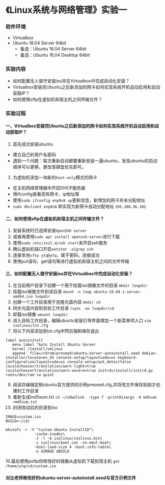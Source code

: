 # 《Linux系统与网络管理》实验一
### 软件环境
+ Virtualbox
+ Ubuntu 18.04 Server 64bit
  - 备选：Ubuntu 16.04 Server 64bit
  - 备选：Ubuntu 16.04 Desktop 64bit
### 实验内容
+ 如何配置无人值守安装iso并在Virtualbox中完成自动化安装？
+ Virtualbox安装完Ubuntu之后新添加的网卡如何实现系统开机自动启用和自动获取IP？
+ 如何使用sftp在虚拟机和宿主机之间传输文件？
### 实验过程
#### 一、Virtualbox安装完Ubuntu之后新添加的网卡如何实现系统开机自动启用和自动获取IP？
1. 首先成功安装ubuntu
+ 建立自己的用户名密码
+ 遇到一个问题：每次重新启动都要重新安装一遍ubuntu，发现ubuntu的启动顺序可以更换，更改至硬盘优先即可。
2. 为虚拟机添加一块新的```host-only```模式的网卡
+ 在主机网络管理器中开启DHCP服务器
+ 用ifconfig查看现有网卡、ip地址等
+ 使用```sudo ifconfig enp0s8 up```更新信息，新增加的网卡并未分配地址
+ ```sudo dhclient enp0s8``` 即实现为新网卡自动分配地址 ```192.168.56.102```
#### 二、如何使用sftp在虚拟机和宿主机之间传输文件？
1. 安装系统时已选择安装```OpenSSH server```
2. 或者再使用```sudo apt install openssh-server```进行下载
3. 使用```sudo /etc/init.d/ssh start```来开启ssh服务
4. 确认虚拟机端口开启```netstat -a|grep ssh```
5. 连接本地```sftp ytq@ytq```，属于密码，连接成功
6. 使用put语句、get语句等进行虚拟机和宿主机之间的文件传输
#### 三、如何配置无人值守安装iso并在Virtualbox中完成自动化安装？
1. 在当前用户目录下创建一个用于挂载iso镜像文件的目录
```mkdir loopdir```
2. 挂载iso镜像文件到该目录
```mount -o loop ubuntu-18.04.1-server-amd64.iso loopdir```
3. 创建一个工作目录用于克隆光盘内容
```mkdir cd```
4. 同步光盘内容到目标工作目录
```rsync -av loopdir/cd```
5. 卸载iso镜像
```umount loopdir```
6. 进入目标工作目录，编辑ubuntu安装引导界面增加一个新菜单项入口
```vim isolinux/txt.cfg```
7. 将以下内容添加到txt.cfg中然后强制保存退出
```
label autoinstall
   menu label ^Auto Install Ubuntu Server
   kernel /install/vmlinuz
   append  file=/cdrom/preseed/ubuntu-server-autoinstall.seed debian-installer/locale=en_US console-setup/layoutcode=us keyboard-configuration/layoutcode=us console-setup/ask_detectfalse localechooser/translation/warn-light=true localechoosertranslation/warn-severe=true initrd=/install/initrd.gz root=/dev/ram rw quiet
```
8. 阅读并编辑定制ubuntu官方提供的示例preseed.cfg,并将改文件保存到刚才创建的工作目录
9. 重新生成md5sum.txt
```cd ~/cd&&find. -type f -print0|xargs -0 md5sum >md5sum.txt```
10. 封闭改动后的目录到iso
```
IMAGE=custom.iso
BUILD=~/cd/

mkisofs -r -V "Custom Ubuntu InstallCD"\
             -cache-inodes\
             -J -l -b isolinux/isolinux.bin\
             -c isolinux/boot.cat -no-emul-boot\
             -boot-load-size 4 -boot-info-table\
             -o $IMAGE $BUILD
```

10.最后使用psftp将修改好的镜像从虚拟机下载到宿主机
```get /home/ytq/cd/custom.iso```
#### 对比老师修改好的ubuntu-server-autoinstall.seed与官方示例文件
